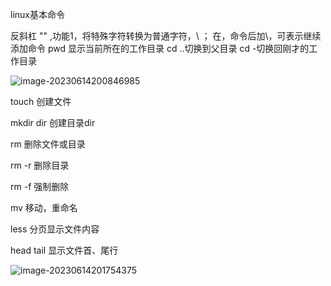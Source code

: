 linux基本命令

反斜杠 "\"   ,功能1，将特殊字符转换为普通字符，\ ；
在，命令后加\，可表示继续添加命令
pwd 显示当前所在的工作目录
cd ..切换到父目录
cd -切换回刚才的工作目录

![image-20230614200846985](C:\Users\86176\AppData\Roaming\Typora\typora-user-images\image-20230614200846985.png)

touch 创建文件

mkdir dir 创建目录dir

rm 删除文件或目录

rm -r 删除目录

rm -f 强制删除

mv 移动，重命名

less 分页显示文件内容

head tail 显示文件首、尾行

![image-20230614201754375](C:\Users\86176\AppData\Roaming\Typora\typora-user-images\image-20230614201754375.png)
